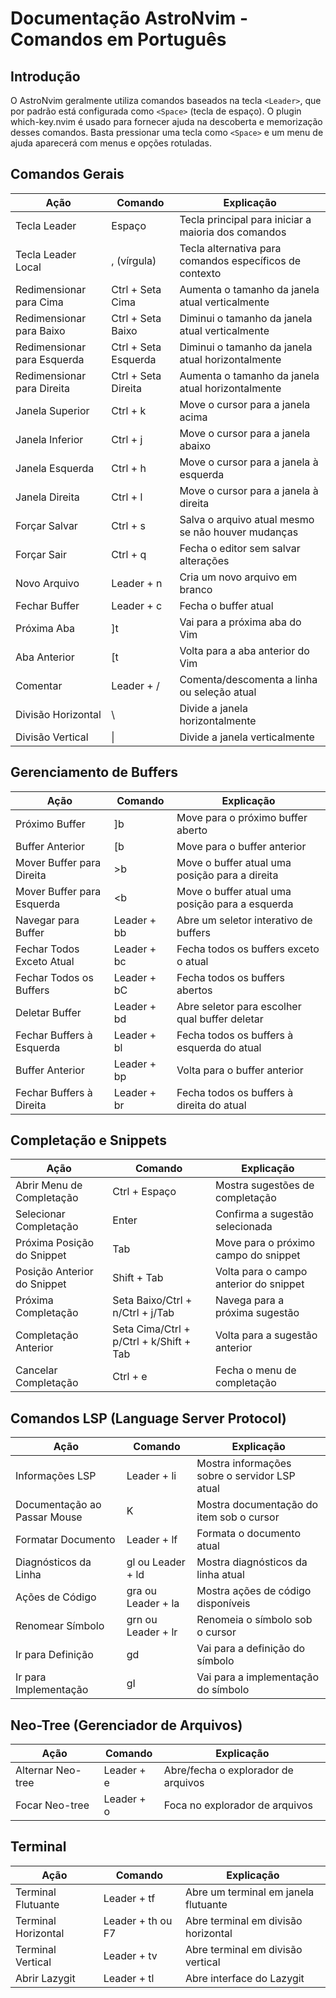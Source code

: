 # Documentação AstroNvim - Comandos em Português

## Introdução
O AstroNvim geralmente utiliza comandos baseados na tecla `<Leader>`, que por padrão está configurada como `<Space>` (tecla de espaço). O plugin which-key.nvim é usado para fornecer ajuda na descoberta e memorização desses comandos. Basta pressionar uma tecla como `<Space>` e um menu de ajuda aparecerá com menus e opções rotuladas.

## Comandos Gerais
| Ação | Comando | Explicação |
|------|---------|------------|
| Tecla Leader | Espaço | Tecla principal para iniciar a maioria dos comandos |
| Tecla Leader Local | , (vírgula) | Tecla alternativa para comandos específicos de contexto |
| Redimensionar para Cima | Ctrl + Seta Cima | Aumenta o tamanho da janela atual verticalmente |
| Redimensionar para Baixo | Ctrl + Seta Baixo | Diminui o tamanho da janela atual verticalmente |
| Redimensionar para Esquerda | Ctrl + Seta Esquerda | Diminui o tamanho da janela atual horizontalmente |
| Redimensionar para Direita | Ctrl + Seta Direita | Aumenta o tamanho da janela atual horizontalmente |
| Janela Superior | Ctrl + k | Move o cursor para a janela acima |
| Janela Inferior | Ctrl + j | Move o cursor para a janela abaixo |
| Janela Esquerda | Ctrl + h | Move o cursor para a janela à esquerda |
| Janela Direita | Ctrl + l | Move o cursor para a janela à direita |
| Forçar Salvar | Ctrl + s | Salva o arquivo atual mesmo se não houver mudanças |
| Forçar Sair | Ctrl + q | Fecha o editor sem salvar alterações |
| Novo Arquivo | Leader + n | Cria um novo arquivo em branco |
| Fechar Buffer | Leader + c | Fecha o buffer atual |
| Próxima Aba | ]t | Vai para a próxima aba do Vim |
| Aba Anterior | [t | Volta para a aba anterior do Vim |
| Comentar | Leader + / | Comenta/descomenta a linha ou seleção atual |
| Divisão Horizontal | \ | Divide a janela horizontalmente |
| Divisão Vertical | \| | Divide a janela verticalmente |

## Gerenciamento de Buffers
| Ação | Comando | Explicação |
|------|---------|------------|
| Próximo Buffer | ]b | Move para o próximo buffer aberto |
| Buffer Anterior | [b | Move para o buffer anterior |
| Mover Buffer para Direita | >b | Move o buffer atual uma posição para a direita |
| Mover Buffer para Esquerda | <b | Move o buffer atual uma posição para a esquerda |
| Navegar para Buffer | Leader + bb | Abre um seletor interativo de buffers |
| Fechar Todos Exceto Atual | Leader + bc | Fecha todos os buffers exceto o atual |
| Fechar Todos os Buffers | Leader + bC | Fecha todos os buffers abertos |
| Deletar Buffer | Leader + bd | Abre seletor para escolher qual buffer deletar |
| Fechar Buffers à Esquerda | Leader + bl | Fecha todos os buffers à esquerda do atual |
| Buffer Anterior | Leader + bp | Volta para o buffer anterior |
| Fechar Buffers à Direita | Leader + br | Fecha todos os buffers à direita do atual |

## Completação e Snippets
| Ação | Comando | Explicação |
|------|---------|------------|
| Abrir Menu de Completação | Ctrl + Espaço | Mostra sugestões de completação |
| Selecionar Completação | Enter | Confirma a sugestão selecionada |
| Próxima Posição do Snippet | Tab | Move para o próximo campo do snippet |
| Posição Anterior do Snippet | Shift + Tab | Volta para o campo anterior do snippet |
| Próxima Completação | Seta Baixo/Ctrl + n/Ctrl + j/Tab | Navega para a próxima sugestão |
| Completação Anterior | Seta Cima/Ctrl + p/Ctrl + k/Shift + Tab | Volta para a sugestão anterior |
| Cancelar Completação | Ctrl + e | Fecha o menu de completação |

## Comandos LSP (Language Server Protocol)
| Ação                         | Comando            | Explicação                                    |
| ---------------------------- | ------------------ | --------------------------------------------- |
| Informações LSP              | Leader + li        | Mostra informações sobre o servidor LSP atual |
| Documentação ao Passar Mouse | K                  | Mostra documentação do item sob o cursor      |
| Formatar Documento           | Leader + lf        | Formata o documento atual                     |
| Diagnósticos da Linha        | gl ou Leader + ld  | Mostra diagnósticos da linha atual            |
| Ações de Código              | gra ou Leader + la | Mostra ações de código disponíveis            |
| Renomear Símbolo             | grn ou Leader + lr | Renomeia o símbolo sob o cursor               |
| Ir para Definição            | gd                 | Vai para a definição do símbolo               |
| Ir para Implementação        | gI                 | Vai para a implementação do símbolo           |

## Neo-Tree (Gerenciador de Arquivos)
| Ação | Comando | Explicação |
|------|---------|------------|
| Alternar Neo-tree | Leader + e | Abre/fecha o explorador de arquivos |
| Focar Neo-tree | Leader + o | Foca no explorador de arquivos |

## Terminal
| Ação | Comando | Explicação |
|------|---------|------------|
| Terminal Flutuante | Leader + tf | Abre um terminal em janela flutuante |
| Terminal Horizontal | Leader + th ou F7 | Abre terminal em divisão horizontal |
| Terminal Vertical | Leader + tv | Abre terminal em divisão vertical |
| Abrir Lazygit | Leader + tl | Abre interface do Lazygit |
